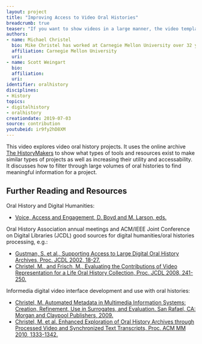 ```yaml
---
layout: project
title: "Improving Access to Video Oral Histories"
breadcrumb: true
teaser: "If you want to show videos in a large manner, the video template is the right choice."
authors: 
- name: Michael Christel
  bio: Mike Christel has worked at Carnegie Mellon University over 32 years, the last 13 at the Entertainment Technology Center where he is now a Teaching Professor.  His research spans multimedia information processing and interface research to transformational games for health and education.  He has worked for over a decade with The HistoryMakers on data processing and interfaces into their significant 150,000 (and growing) African American video oral history stories, promoting general use and digital humanities scholarship.
  affiliation: Carnegie Mellon University
  uri:
- name: Scott Weingart
  bio:
  affiliation:
  uri:
identifier: oralhistory
disciplines: 
- History
topics:
- digitalhistory
- oralhistory
creationdate: 2019-07-03
source: contribution
youtubeid: ir9fy2hD8XM
---
```



This video explores video oral history projects. It uses the online archive [The HistoryMakers](https://www.thehistorymakers.org/) to show what types of tools and resources exist to make similar types of projects as well as increasing their utility and accessability. It discusses how to filter through large volumes of oral histories to find meaningful information for a project.

## Further Reading and Resources
Oral History and Digital Humanities: 
  - [Voice, Access and Engagement, D. Boyd and M. Larson, eds.](https://link.springer.com/book/10.1057%2F9781137322029)

Oral History Association annual meetings and ACM/IEEE Joint Conference on Digital Libraries (JCDL) good sources for digital humanities/oral histories processing, e.g.:

  - [Gustman, S. et al., Supporting Access to Large Digital Oral History Archives, Proc. JCDL 2002, 18-27.](https://dl.acm.org/citation.cfm?doid=544220.544224)
  - [Christel, M., and Frisch, M., Evaluating the Contributions of Video Representation for a Life Oral History Collection, Proc. JCDL 2008, 241-250.](https://dl.acm.org/citation.cfm?doid=1378889.1378929)

Informedia digital video interface development and use with oral histories:
  - [Christel, M. Automated Metadata in Multimedia Information Systems: Creation, Refinement, Use in Surrogates, and Evaluation. San Rafael, CA: Morgan and Claypool Publishers, 2009.](https://www.morganclaypool.com/doi/abs/10.2200/S00167ED1V01Y200812ICR002)
  - [Christel, M. et al. Enhanced Exploration of Oral History Archives through Processed Video and Synchronized Text Transcripts, Proc. ACM MM 2010, 1333-1342.](https://dl.acm.org/citation.cfm?doid=1873951.1874215)
